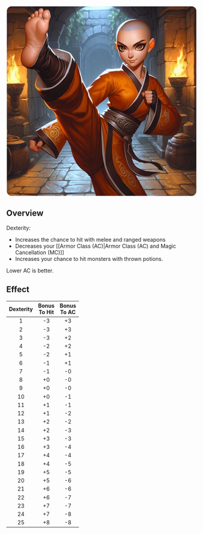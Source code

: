 ![dexterity](/uploads/Dexterity/dexterity.webp)

## Overview

Dexterity:

- Increases the chance to hit with melee and ranged weapons
- Decreases your [[Armor Class (AC)|Armor Class (AC) and Magic Cancellation (MC)]]
- Increases your chance to hit monsters with thrown potions.

Lower AC is better.

## Effect

| Dexterity | Bonus<br />To Hit | Bonus<br />To AC |
| :-------: | :---------------: | :--------------------------: |
| 1 | -3 | +3 |
| 2 | -3 | +3 |
| 3 | -3 | +2 |
| 4 | -2 | +2 |
| 5 | -2 | +1 |
| 6 | -1 | +1 |
| 7 | -1 | -0 |
| 8 | +0 | -0 |
| 9 | +0 | -0 |
| 10 | +0 | -1 |
| 11 | +1 | -1 |
| 12 | +1 | -2 |
| 13 | +2 | -2 |
| 14 | +2 | -3 |
| 15 | +3 | -3 |
| 16 | +3 | -4 |
| 17 | +4 | -4 |
| 18 | +4 | -5 |
| 19 | +5 | -5 |
| 20 | +5 | -6 |
| 21 | +6 | -6 |
| 22 | +6 | -7 |
| 23 | +7 | -7 |
| 24 | +7 | -8 |
| 25 | +8 | -8 |
